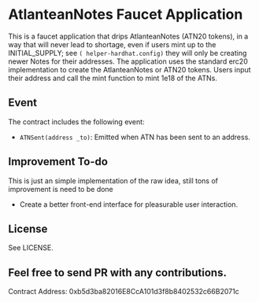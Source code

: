 # AtlanteanNotes Faucet Application

This is a faucet application that drips AtlanteanNotes (ATN20 tokens), in a way that will never lead to shortage, even if users mint up to the INITIAL_SUPPLY; see `( helper-hardhat.config)` they will only be creating newer Notes for their addresses.
The application uses the standard erc20 implementation to create the AtlanteanNotes or ATN20 tokens. 
Users input their address and call the mint function to mint 1e18 of the ATNs.


## Event

The contract includes the following event:

-   `ATNSent(address _to)`: Emitted when ATN has been sent to an address.


## Improvement To-do

This is just an simple implementation of the raw idea, still tons of improvement is need to be done

-   Create a better front-end interface for pleasurable user interaction.

## License

See LICENSE.

## Feel free to send PR with any contributions.

Contract Address: 0xb5d3ba82016E8CcA101d3f8b8402532c66B2071c

